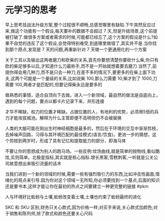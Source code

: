 # 元学习的思考

早上思考技战法升级方案,整个过程很不顺畅,总感觉哪里有缺陷.下午突然反应过来,做这个功能有一个假设,每天要补的数据不会超过 7 天,但是升级场景,这个前提被打破了.做很多方案或者需求的时候,可能都已经忘了,这个方案的假设是什么?如果不自觉的违反了这个假设,会觉得特别难受,到底哪里做错了,其实并不是.当你找到那个原点,发现是 7 天的问题,再重新针对 7 天做一个更通用化的一个方案

关于工具以及输出这两者磨刀和砍柴的关系,首先你要想清楚你要砍什么柴,你只有砍的柴足够多以后,才知道什么刀最称手,而不是一开始就想着要去磨刀.当然了,前提你得会用几种刀,而不是只会一种刀,在差不多的情况下,要更多的在柴上面下功夫,这两个可能是一个量级的关系,比如说柴 100,那么刀需要 10;柴才到了 1000,刀需要 100,两者才是匹配的,但要记得柴永远是要多的

做熟悉的事情，适合自顶向下去做。进入一个新领域，最自然的做法是自底向上，遇到的每个问题，要点以都卡片记录下来，并形连接

才华不稀缺，权力的位置才稀缺。占据位置的人，有地利的优势，必须用5倍的兵力才能攻拔城池。解释为什么主管即便不高明但仍不会被替换

人类的大脑可能在刚出生时神经细胞是最多的，然后在于环境的交互中渐渐剪枝，去掉噪声回路，习得与其环境匹配的最佳模式(语言/饮食)。更进一步的猜想，这个剪枝到两岁时，形成了具有记忆和提取能力的部分，即海马体

不要让你的思想成为别人的跑马场。一些反例:坟场曲线,就是简单的抛物线,看似酷炫,实则简单。北极星指标,其实就是核心指标.增长黑客,雪糕刺客,一听就是公关公司故意想出来吸引流量的话术

当我们进到一个新的领域的时候,需要一些有强烈吸引力的东西,比如冲击性画面,情绪化的观点来引导.因为你对这个领域一无所知,你必须要找到一个基点,后面的知识还是要书本,这样才能让你在最初的热点之间要建立一种更完整的链接 #pkm

人与环境好比蚯蚓与土壤,蚯蚓改变着土壤,土壤也约束了蚯蚓最终的进化

SKC 和 SKU 区别,财务只关心款式,因为价格一样;对买手来说,关心款式加颜色;对于销售和陈列师,除了款式和颜色还要关心尺码
